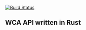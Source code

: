 [![Build Status](https://travis-ci.org/cubing/wca-documents-extra.svg?branch=master)](https://travis-ci.org/cubing/wca-documents-extra)

WCA API written in Rust
---
